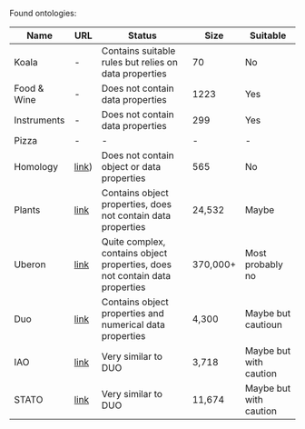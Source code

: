 
Found ontologies:

|Name | URL | Status | Size | Suitable |
|--|--|--|--|--|
| Koala | - | Contains suitable rules but relies on data properties | 70 | No |
| Food & Wine | - | Does not contain data properties | 1223 | Yes |
| Instruments | - | Does not contain data properties | 299 | Yes |
| Pizza | - | - | - | - |
| Homology | [link](http://purl.obolibrary.org/obo/hom.owl)) | Does not contain object or data properties| 565 | No |
| Plants | [link](https://raw.githubusercontent.com/Planteome/plant-ontology/v2021-08-13/po.owl) | Contains object properties, does not contain data properties | 24,532 | Maybe |
| Uberon | [link](http://purl.obolibrary.org/obo/uberon.owl) | Quite complex, contains object properties, does not contain data properties | 370,000+ | Most probably no |
| Duo | [link](https://raw.githubusercontent.com/EBISPOT/DUO/master/duo.owl) | Contains object properties and numerical data properties | 4,300 | Maybe but cautioun |
| IAO | [link](https://raw.githubusercontent.com/information-artifact-ontology/IAO/v2022-11-07/iao.owl) | Very similar to DUO | 3,718 | Maybe but with caution |
| STATO | [link](http://purl.obolibrary.org/obo/stato.owl) | Very similar to DUO | 11,674 | Maybe but with caution |
